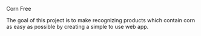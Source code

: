 Corn Free

The goal of this project is to make recognizing products which contain corn as easy as possible by creating a simple to use web app.
